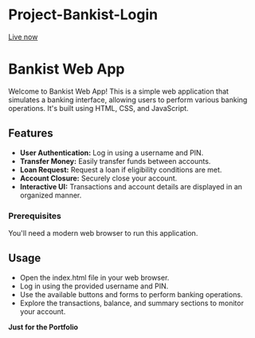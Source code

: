 # Project-Bankist-Login
<a href="https://shivansh1507.github.io/Project-Bankist-Login/">Live now</a>

# Bankist Web App

Welcome to Bankist Web App! This is a simple web application that simulates a banking interface, allowing users to perform various banking operations. It's built using HTML, CSS, and JavaScript.



## Features

- **User Authentication:** Log in using a username and PIN.
- **Transfer Money:** Easily transfer funds between accounts.
- **Loan Request:** Request a loan if eligibility conditions are met.
- **Account Closure:** Securely close your account.
- **Interactive UI:** Transactions and account details are displayed in an organized manner.



### Prerequisites

You'll need a modern web browser to run this application.

##  Usage
- Open the index.html file in your web browser.
- Log in using the provided username and PIN.
- Use the available buttons and forms to perform banking operations.
- Explore the transactions, balance, and summary sections to monitor your account.

**Just for the Portfolio**
